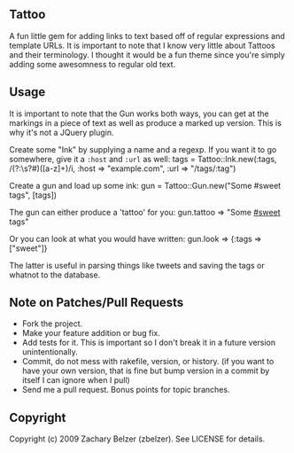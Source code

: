 ## Tattoo

A fun little gem for adding links to text based off of regular expressions and template URLs. It is important
to note that I know very little about Tattoos and their terminology. I thought it would be a fun theme since
you're simply adding some awesomness to regular old text.

## Usage

It is important to note that the Gun works both ways, you can get at the markings in a piece of text as well
as produce a marked up version. This is why it's not a JQuery plugin.

Create some "Ink" by supplying a name and a regexp. If you want it to go somewhere, give it a `:host` and `:url` as well:
    tags = Tattoo::Ink.new(:tags, /(?:\s?#)([a-z]+)/i, :host => "example.com", :url => "/tags/:tag")

Create a gun and load up some ink:
    gun = Tattoo::Gun.new("Some #sweet tags", [tags])

The gun can either produce a 'tattoo' for you:
    gun.tattoo => "Some <a href="http://example.com/tags/sweet">#sweet</a> tags"

Or you can look at what you would have written:
    gun.look => {:tags => ["sweet"]}

The latter is useful in parsing things like tweets and saving the tags or whatnot to the database.

## Note on Patches/Pull Requests
 
* Fork the project.
* Make your feature addition or bug fix.
* Add tests for it. This is important so I don't break it in a
  future version unintentionally.
* Commit, do not mess with rakefile, version, or history.
  (if you want to have your own version, that is fine but bump version in a commit by itself I can ignore when I pull)
* Send me a pull request. Bonus points for topic branches.

## Copyright

Copyright (c) 2009 Zachary Belzer (zbelzer). See LICENSE for details.

